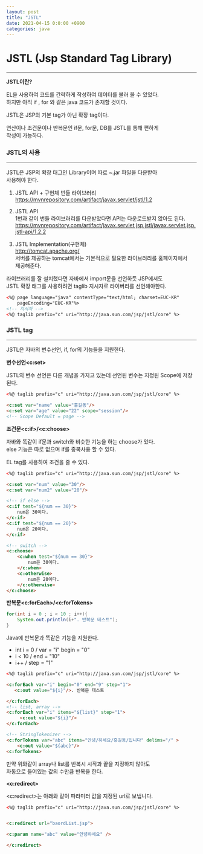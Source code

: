 ```yaml
---
layout: post
title: "JSTL"
date: 2021-04-15 0:0:00 +0900
categories: java
---
```

# JSTL (Jsp Standard Tag Library)
---
**JSTL이란?**  

EL을 사용하여 코드를 간략하게 작성하여 데이터를 불러 올 수 있었다.  
하지만 아직 if , for 와 같은 java 코드가 존재할 것이다.  

JSTL은 JSP의 기본 tag가 아닌 확장 tag이다.  

연산이나 조건문이나 반복문인 if문, for문, DB를 JSTL를 통해 편하게  
작성이 가능하다.

### JSTL의 사용
---
JSTL은 JSP의 확장 태그인 Library이며 따로 ~.jar 파일을 다운받아  
사용해야 한다.

1. JSTL API + 구현체 번들 라이브러리
https://mvnrepository.com/artifact/javax.servlet/jstl/1.2

 2. JSTL API  
1번과 같이 번들 라이브러리를 다운받았다면 API는 다운로드받지 않아도 된다.  
https://mvnrepository.com/artifact/javax.servlet.jsp.jstl/javax.servlet.jsp.jstl-api/1.2.2
3. JSTL Implementation(구현체)  
http://tomcat.apache.org/  
서버를 제공하는 tomcat에서는 기본적으로 필요한 라이브러리를 홈페이지에서  
제공해준다. 

라이브러리를 잘 설치했다면 자바에서 import문을 선언하듯 JSP에서도  
JSTL 확장 태그를 사용하려면 taglib 지시자로 라이버리를 선언해야한다.
```html
<%@ page language="java" contentType="text/html; charset=EUC-KR"
    pageEncoding="EUC-KR"%>
<!-- 지시자 -->
<%@ taglib prefix="c" uri="http://java.sun.com/jsp/jstl/core" %>

```

### JSTL tag
---
JSTL은 자바의 변수선언, if, for의 기능들을 지원한다.


**변수선언\<c:set>**  

JSTL의 변수 선언은 다른 개념을 가지고 있는데 선언된 변수는 지정된 Scope에 저장된다.  

```html
<%@ taglib prefix="c" uri="http://java.sun.com/jsp/jstl/core" %>

<c:set var="name" value="홍길동"/>
<c:set var="age" value="22" scope="session"/>
<!-- Scope Default = page -->
```

**조건문\<c:if>/\<c:choose>**

자바와 똑같이 if문과 switch와 비슷한 기능을 하는 choose가 있다.  
else 기능은 따로 없으며 if를 중복사용 할 수 있다.   

EL tag를 사용하여 조건을 줄 수 있다. 

```html
<%@ taglib prefix="c" uri="http://java.sun.com/jsp/jstl/core" %>

<c:set var="num" value="30"/>
<c:set var="num2" value="20"/>

<!-- if else -->
<c:if test="${num == 30}">
    num은 30이다.
</c:if>
<c:if test="${num == 20}">
    num은 20이다.
</c:if>

<!-- switch -->
<c:choose>
    <c:when test="${num == 30}">
        num은 30이다.
    </c:when>
    <c:otherwise>
        num은 20이다.
    </c:otherwise>
</c:choose>
```

**반복문\<c:forEach>/\<c:forTokens>**

```java
for(int i = 0 ; i < 10 ; i++){
    System.out.println(i+". 반복문 테스트");
}
```
Java에 반복문과 똑같은 기능을 지원한다.
- int i = 0 / var = "i" begin = "0"
- i < 10 / end = "10"
- i++ / step = "1"

```html
<%@ taglib prefix="c" uri="http://java.sun.com/jsp/jstl/core" %>

<c:forEach var="i" begin="0" end="9" step="1">
   <c:out value="${i}"/>. 반복문 테스트 

</c:forEach>
<!-- list, array -->
<c:forEach var="i" items="${list}" step="1">
     <c:out value="${i}"/>
</c:forEach>

<!-- StringTokenizer -->
<c:forTokens var="abc" items="안녕/하세요/홍길동/입니다" delims="/" >
    <c:out value="${abc}"/>
<c:forTokens>
```
만약 위와같이 array나 list를 반복시 시작과 끝을 지정하지 않아도  
자동으로 들어있는 값의 수만큼 반복을 한다.

**\<c:redirect>**  


<c:redirect>는 아래와 같이 파라미터 값을 지정된 url로 보냅니다.
```html
<%@ taglib prefix="c" uri="http://java.sun.com/jsp/jstl/core" %>


<c:redirect url="baordList.jsp">

<c:param name="abc" value="안녕하세요" />

</c:redirect>
```

